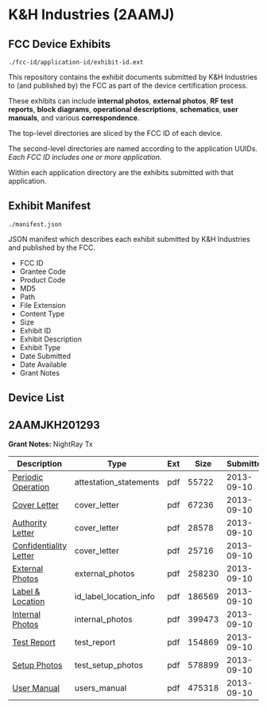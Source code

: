 # K&H Industries (2AAMJ)
## FCC Device Exhibits

```
./fcc-id/application-id/exhibit-id.ext
```

This repository contains the exhibit documents submitted by K&H Industries to (and published by) the FCC as part of the device certification process.

These exhibits can include **internal photos**, **external photos**, **RF test reports**, **block diagrams**, **operational descriptions**, **schematics**, **user manuals**, and various **correspondence**.

The top-level directories are sliced by the FCC ID of each device.

The second-level directories are named according to the application UUIDs. *Each FCC ID includes one or more application.*

Within each application directory are the exhibits submitted with that application. 

## Exhibit Manifest

```
./manifest.json
```

JSON manifest which describes each exhibit submitted by K&H Industries and published by the FCC.

- FCC ID
- Grantee Code
- Product Code
- MD5
- Path
- File Extension
- Content Type
- Size
- Exhibit ID
- Exhibit Description
- Exhibit Type
- Date Submitted
- Date Available
- Grant Notes

## Device List
## 2AAMJKH201293
**Grant Notes:** NightRay Tx

| Description | Type | Ext | Size | Submitted | Available |
| ----------- | ---- | --- | ---- | --------- | --------- |
| [Periodic Operation](2AAMJKH201293/fe5bee2538513a554fd2c0b0cc707c13/2067866.pdf) | attestation_statements | pdf | 55722 | 2013-09-10 | 2013-09-10 |
| [Cover Letter](2AAMJKH201293/fe5bee2538513a554fd2c0b0cc707c13/2067853.pdf) | cover_letter | pdf | 67236 | 2013-09-10 | 2013-09-10 |
| [Authority Letter](2AAMJKH201293/fe5bee2538513a554fd2c0b0cc707c13/2067854.pdf) | cover_letter | pdf | 28578 | 2013-09-10 | 2013-09-10 |
| [Confidentiality Letter](2AAMJKH201293/fe5bee2538513a554fd2c0b0cc707c13/2067855.pdf) | cover_letter | pdf | 25716 | 2013-09-10 | 2013-09-10 |
| [External Photos](2AAMJKH201293/fe5bee2538513a554fd2c0b0cc707c13/2067856.pdf) | external_photos | pdf | 258230 | 2013-09-10 | 2013-09-10 |
| [Label & Location](2AAMJKH201293/fe5bee2538513a554fd2c0b0cc707c13/2067862.pdf) | id_label_location_info | pdf | 186569 | 2013-09-10 | 2013-09-10 |
| [Internal Photos](2AAMJKH201293/fe5bee2538513a554fd2c0b0cc707c13/2067857.pdf) | internal_photos | pdf | 399473 | 2013-09-10 | 2013-09-10 |
| [Test Report](2AAMJKH201293/fe5bee2538513a554fd2c0b0cc707c13/2067863.pdf) | test_report | pdf | 154869 | 2013-09-10 | 2013-09-10 |
| [Setup Photos](2AAMJKH201293/fe5bee2538513a554fd2c0b0cc707c13/2067864.pdf) | test_setup_photos | pdf | 578899 | 2013-09-10 | 2013-09-10 |
| [User Manual](2AAMJKH201293/fe5bee2538513a554fd2c0b0cc707c13/2067865.pdf) | users_manual | pdf | 475318 | 2013-09-10 | 2013-09-10 |
